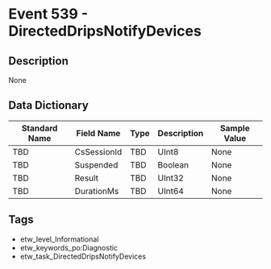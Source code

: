 # Event 539 - DirectedDripsNotifyDevices

## Description
None

## Data Dictionary
|Standard Name|Field Name|Type|Description|Sample Value|
|---|---|---|---|---|
|TBD|CsSessionId|TBD|UInt8|None|None|
|TBD|Suspended|TBD|Boolean|None|None|
|TBD|Result|TBD|UInt32|None|None|
|TBD|DurationMs|TBD|UInt64|None|None|

## Tags
* etw_level_Informational
* etw_keywords_po:Diagnostic
* etw_task_DirectedDripsNotifyDevices